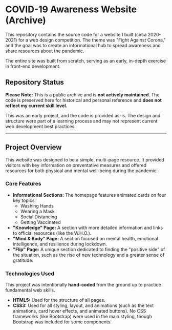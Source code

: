 # COVID-19 Awareness Website (Archive)

This repository contains the source code for a website I built (circa 2020-2021) for a web design competition. The theme was "Fight Against Corona," and the goal was to create an informational hub to spread awareness and share resources about the pandemic.

The entire site was built from scratch, serving as an early, in-depth exercise in front-end development.

## Repository Status

**Please Note:** This is a public archive and is **not actively maintained**. The code is preserved here for historical and personal reference and **does not reflect my current skill level.**

This was an early project, and the code is provided as-is. The design and structure were part of a learning process and may not represent current web development best practices.

---

## Project Overview

This website was designed to be a simple, multi-page resource. It provided visitors with key information on preventative measures and offered resources for both physical and mental well-being during the pandemic.

### Core Features

* **Informational Sections:** The homepage features animated cards on four key topics:
    * Washing Hands
    * Wearing a Mask
    * Social Distancing
    * Getting Vaccinated
* **"Knowledge" Page:** A section with more detailed information and links to official resources (like the W.H.O.).
* **"Mind & Body" Page:** A section focused on mental health, emotional intelligence, and resilience during lockdown.
* **"Flip" Page:** A unique section dedicated to finding the "positive side" of the situation, such as the rise of new technology and a greater sense of gratitude.

### Technologies Used

This project was intentionally **hand-coded** from the ground up to practice fundamental web skills.

* **HTML5:** Used for the structure of all pages.
* **CSS3:** Used for all styling, layout, and animations (such as the text animations, card hover effects, and animated buttons). No CSS frameworks (like Bootstrap) were used in the main styling, though Bootstrap was included for some components.
